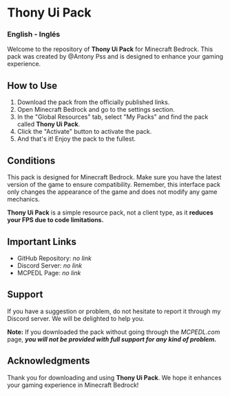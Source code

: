 # Thony Ui Pack
### English - Inglés

Welcome to the repository of **Thony Ui Pack** for Minecraft Bedrock. This pack was created by @Antony Pss and is designed to enhance your gaming experience.

## How to Use

1. Download the pack from the officially published links.
2. Open Minecraft Bedrock and go to the settings section.
3. In the "Global Resources" tab, select "My Packs" and find the pack called **Thony Ui Pack**.
4. Click the "Activate" button to activate the pack.
5. And that's it! Enjoy the pack to the fullest.

## Conditions

This pack is designed for Minecraft Bedrock. Make sure you have the latest version of the game to ensure compatibility. Remember, this interface pack only changes the appearance of the game and does not modify any game mechanics.

**Thony Ui Pack** is a simple resource pack, not a client type, as it **reduces your FPS due to code limitations.**

## Important Links

- GitHub Repository: *no link*
- Discord Server: *no link*
- MCPEDL Page: *no link*

## Support

If you have a suggestion or problem, do not hesitate to report it through my Discord server. We will be delighted to help you.

**Note:** If you downloaded the pack without going through the *MCPEDL.com* page, ***you will not be provided with full support for any kind of problem.***

## Acknowledgments
Thank you for downloading and using **Thony Ui Pack**. We hope it enhances your gaming experience in Minecraft Bedrock!
